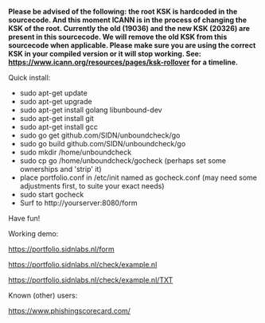 **Please be advised of the following: the root KSK is hardcoded in the sourcecode. And this moment ICANN is in the process of changing the KSK of the root. Currently the old (19036) and the new KSK (20326) are present in this sourcecode. We will remove the old KSK from this sourcecode when applicable. Please make sure you are using the correct KSK in your compiled version or it will stop working. See: https://www.icann.org/resources/pages/ksk-rollover for a timeline.** 

Quick install:

- sudo apt-get update
- sudo apt-get upgrade
- sudo apt-get install golang libunbound-dev
- sudo apt-get install git
- sudo apt-get install gcc
- sudo go get github.com/SIDN/unboundcheck/go
- sudo go build github.com/SIDN/unboundcheck/go
- sudo mkdir /home/unboundcheck
- sudo cp go /home/unboundcheck/gocheck
  (perhaps set some ownerships and 'strip' it)
- place portfolio.conf in /etc/init named as gocheck.conf
  (may need some adjustments first, to suite your exact needs)
- sudo start gocheck
- Surf to http://yourserver:8080/form

Have fun!

Working demo:

https://portfolio.sidnlabs.nl/form

https://portfolio.sidnlabs.nl/check/example.nl

https://portfolio.sidnlabs.nl/check/example.nl/TXT

Known (other) users:

https://www.phishingscorecard.com/

